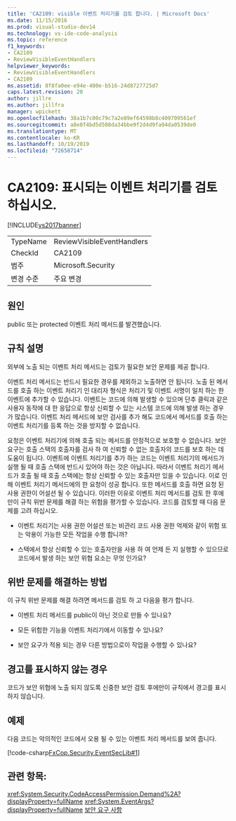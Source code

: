 ```yaml
---
title: 'CA2109: visible 이벤트 처리기를 검토 합니다. | Microsoft Docs'
ms.date: 11/15/2016
ms.prod: visual-studio-dev14
ms.technology: vs-ide-code-analysis
ms.topic: reference
f1_keywords:
- CA2109
- ReviewVisibleEventHandlers
helpviewer_keywords:
- ReviewVisibleEventHandlers
- CA2109
ms.assetid: 8f8fa0ee-e94e-400e-b516-24d8727725d7
caps.latest.revision: 20
author: jillre
ms.author: jillfra
manager: wpickett
ms.openlocfilehash: 38a1b7c00c79c7a2e89ef64598b8c409709561ef
ms.sourcegitcommit: a8e8f4bd5d508da34bbe9f2d4d9fa94da0539de0
ms.translationtype: MT
ms.contentlocale: ko-KR
ms.lasthandoff: 10/19/2019
ms.locfileid: "72658714"
---
```

# <a name="ca2109-review-visible-event-handlers"></a>CA2109: 표시되는 이벤트 처리기를 검토하십시오.
[!INCLUDE[vs2017banner](../includes/vs2017banner.md)]

|||
|-|-|
|TypeName|ReviewVisibleEventHandlers|
|CheckId|CA2109|
|범주|Microsoft.Security|
|변경 수준|주요 변경|

## <a name="cause"></a>원인
 public 또는 protected 이벤트 처리 메서드를 발견했습니다.

## <a name="rule-description"></a>규칙 설명
 외부에 노출 되는 이벤트 처리 메서드는 검토가 필요한 보안 문제를 제공 합니다.

 이벤트 처리 메서드는 반드시 필요한 경우를 제외하고 노출하면 안 됩니다. 노출 된 메서드를 호출 하는 이벤트 처리기 인 대리자 형식은 처리기 및 이벤트 서명이 일치 하는 한 이벤트에 추가할 수 있습니다. 이벤트는 코드에 의해 발생할 수 있으며 단추 클릭과 같은 사용자 동작에 대 한 응답으로 항상 신뢰할 수 있는 시스템 코드에 의해 발생 하는 경우가 많습니다. 이벤트 처리 메서드에 보안 검사를 추가 해도 코드에서 메서드를 호출 하는 이벤트 처리기를 등록 하는 것을 방지할 수 없습니다.

 요청은 이벤트 처리기에 의해 호출 되는 메서드를 안정적으로 보호할 수 없습니다. 보안 요구는 호출 스택의 호출자를 검사 하 여 신뢰할 수 없는 호출자의 코드를 보호 하는 데 도움이 됩니다. 이벤트에 이벤트 처리기를 추가 하는 코드는 이벤트 처리기의 메서드가 실행 될 때 호출 스택에 반드시 있어야 하는 것은 아닙니다. 따라서 이벤트 처리기 메서드가 호출 될 때 호출 스택에는 항상 신뢰할 수 있는 호출자만 있을 수 있습니다. 이로 인해 이벤트 처리기 메서드에의 한 요청이 성공 합니다. 또한 메서드를 호출 하면 요청 된 사용 권한이 어설션 될 수 있습니다. 이러한 이유로 이벤트 처리 메서드를 검토 한 후에만이 규칙 위반 문제를 해결 하는 위험을 평가할 수 있습니다. 코드를 검토할 때 다음 문제를 고려 하십시오.

- 이벤트 처리기는 사용 권한 어설션 또는 비관리 코드 사용 권한 억제와 같이 위험 또는 악용이 가능한 모든 작업을 수행 합니까?

- 스택에서 항상 신뢰할 수 있는 호출자만을 사용 하 여 언제 든 지 실행할 수 있으므로 코드에서 발생 하는 보안 위협 요소는 무엇 인가요?

## <a name="how-to-fix-violations"></a>위반 문제를 해결하는 방법
 이 규칙 위반 문제를 해결 하려면 메서드를 검토 하 고 다음을 평가 합니다.

- 이벤트 처리 메서드를 public이 아닌 것으로 만들 수 있나요?

- 모든 위험한 기능을 이벤트 처리기에서 이동할 수 있나요?

- 보안 요구가 적용 되는 경우 다른 방법으로이 작업을 수행할 수 있나요?

## <a name="when-to-suppress-warnings"></a>경고를 표시하지 않는 경우
 코드가 보안 위협에 노출 되지 않도록 신중한 보안 검토 후에만이 규칙에서 경고를 표시 하지 않습니다.

## <a name="example"></a>예제
 다음 코드는 악의적인 코드에서 오용 될 수 있는 이벤트 처리 메서드를 보여 줍니다.

 [!code-csharp[FxCop.Security.EventSecLib#1](../snippets/csharp/VS_Snippets_CodeAnalysis/FxCop.Security.EventSecLib/cs/FxCop.Security.EventSecLib.cs#1)]

## <a name="see-also"></a>관련 항목:
 <xref:System.Security.CodeAccessPermission.Demand%2A?displayProperty=fullName> <xref:System.EventArgs?displayProperty=fullName>
 [보안 요구 사항](https://msdn.microsoft.com/324c14f8-54ff-494d-9fd1-bfd20962c8ba)
